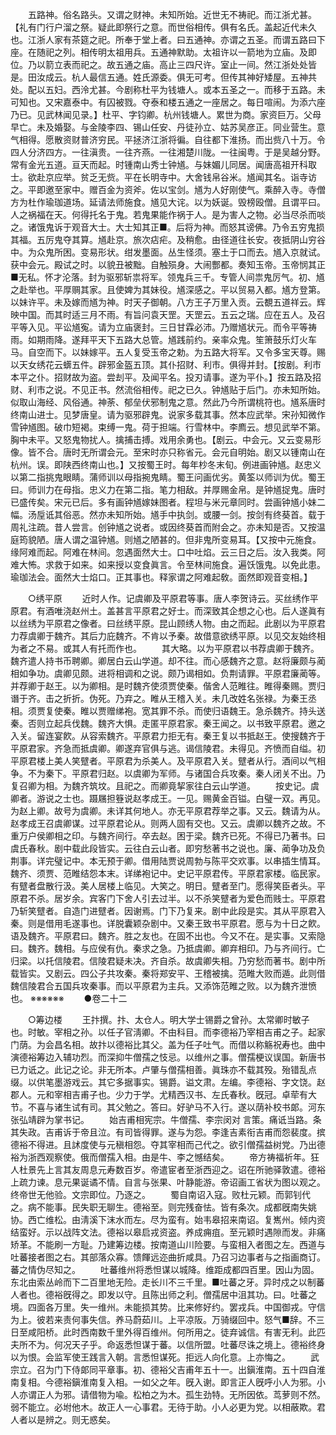 <!-- { "loadSidebar": true } -->
　　五路神。俗名路头。又谓之财神。未知所始。近世无不祷祀。而江浙尤甚。【礼有门行户溜之祭。疑此即祭行之意。而世俗相传。俱有名氏。盖起近代未久也。江浙人家有茶筵之祀。所奉于堂上者。曰五通神。亦谓之五圣。而谓五路曰下座。在随祀之列。相传明太祖用兵。五通神默助。太祖许以一箭地为立庙。及即位。乃以箭立表而祀之。故五通之庙。高止三四尺许。室止一间。然江浙处处皆是。田汝成云。杭人最信五通。姓氏源委。俱无可考。但传其神好矮屋。五神共处。配以五妇。西泠尤甚。今剧称杜平为钱塘人。或本五圣之一。而移于五路。未可知也。又宋嘉泰中。有囚被戮。夺泰和楼五通之一座居之。每日喧闹。为添六座乃已。见武林闻见录。】杜平、字钧卿。杭州钱塘人。累世为商。家资巨万。父母早亡。未及婚娶。与金陵李四、锡山任安、丹徒孙立、姑苏吴彦正。同业营生。意气相得。愿散资财普济穷民。平拯济江浙将徧。自往都下淮扬。而出赀八十万。令四人分济四方。一往滇贵。一往齐燕。一往湘楚川陇。一往闽粤。于是吴越分野。常有金光五道。亘天而起。时锺南山秀士钟馗。与妹媚儿同居。闻唐高祖开科取士。欲赴京应举。贫乏无赀。平在长明寺中。大舍钱帛谷米。馗闻其名。诣寺访之。平即邀至家中。赠百金为资斧。佐以宝剑。馗为人好刚使气。乘醉入寺。寺僧方为杜作瑜珈道场。延请法师施食。馗见大诧。以为妖诞。毁榜殴僧。且谓平曰。人之祸福在天。何得托名于鬼。若鬼果能作祸于人。是为害人之物。必当尽杀而啖之。诸饿鬼诉于观音大士。大士知其正■。后将为神。而怒其谤佛。乃令五穷鬼损其福。五厉鬼夺其算。馗赴京。旅次痁疟。及稍愈。由径道往长安。夜抵阴山穷谷中。为众鬼所困。变易形状。绀发墨面。丛生怪须。塞土于口而去。馗入京就试。获中会元。殿试之时。以貌丑被黜。自触殒身。大闹酆都。奏知玉帝。玉帝悯其正■无私。怀才沦落。封为驱邪斩祟将军。领鬼兵三千。专管人间祟鬼厉气。初、馗之赴举也。平厚赒其家。且使婢为其妹役。馗深感之。平以贸易入都。馗方登第。以妹许平。未及嫁而馗为神。时天子御朝。八方王子万里入贡。云覩五道祥云。辉映中国。而其时适三月不雨。有旨问袁天罡。天罡云。五云之瑞。应在五人。及召平等入见。平讼馗寃。请为立庙褒封。三日甘霖必沛。乃赠馗状元。而令平等祷雨。如期雨降。遂拜平天下五路大总管。馗践前约。亲率众鬼。笙箫鼓乐灯火车马。自空而下。以妹嫁平。五人复受玉帝之勅。为五路大将军。又令多宝天尊。赐以天女绣花云蠎五件。辟邪金盔五顶。其仆招财、利市。俱得并封。【按剧。利市本平之仆。招财故为盗。尝刦平。及闻平名。投刃请事。遂为平仆。】按五路及招财、利市之说。不见正书。然流俗相传。祀之已久。钟馗贴于后门。亦未知所始。似取山海经、风俗通。神荼、郁垒伏邪制鬼之意。然此乃今所谓桃符也。馗系唐时终南山进士。见梦唐皇。请为驱邪辟鬼。说家多载其事。然本应武举。宋孙知微作雪钟馗图。破巾短褐。束缚一鬼。荷于担端。行雪林中。李廌云。想见武举不第。胸中未平。又怒鬼物扰人。擒捕击搏。戏用余勇也。【剧云。中会元。又云变易形像。皆不合。唐时无所谓会元。至宋时亦只称省元。会元自明始。剧又以锺南山在杭州。误。即陕西终南山也。】又按蜀王时。每年杪冬末旬。例进画钟馗。赵忠义以第二指挑鬼眼睛。蒲师训以母指捥鬼睛。蜀王问画优劣。黄筌以师训为优。蜀王曰。师训力在母指。忠义力在第二指。笔力相敌。并厚赐金帛。是钟馗捉鬼。唐时已盛传矣。宋元已后。多有画钟馗嫁妹图者。程坦与米元章同时。尝画钟馗小妹二幅。汤垕诋其俗恶。然亦未知所始。馗手中执剑。或腰一剑。按剑有终葵首。载于周礼注疏。昔人尝言。创钟馗之说者。或因终葵首而附会之。亦未知是否。又按温庭筠貌陋。唐人谓之温钟馗。则馗之陋甚的。但非鬼所变易耳。【又按中元施食。缘阿难而起。阿难在林间。忽遇面然大士。口中吐焰。云三日之后。汝入我类。阿难大怖。求救于如来。如来授以变食眞言。令至林间施食。遍饫饿鬼。以免此患。瑜珈法会。面然大士焰口。正其事也。释家谓之阿难起敎。面然即观音变相。】 


　　○绣平原 
　　近时人作。记虞卿及平原君等事。唐人李贺诗云。买丝绣作平原君。有酒唯浇赵州土。盖甚言平原君之好士。而深致其企想之心也。后人遂眞有以丝绣为平原君之像者。曰丝绣平原。昆山顾绣人物。由之而起。此剧以为平原君力荐虞卿于魏齐。其后力庇魏齐。不肯以予秦。故借意欲绣平原。以见交友始终相为者之不易。或其人有托而作也。 
　　其大略。以为平原君以书荐虞卿于魏齐。魏齐遣人持书币聘卿。卿居白云山学道。却不往。而心感魏齐之意。赵将廉颇与蔺相如争功。虞卿见颇。进将相调和之说。颇乃谒相如。负荆请罪。平原君廉蔺等。并荐卿于赵王。以为卿相。是时魏齐使须贾使秦。偕舍人范睢往。睢得秦赐。贾归谮于齐。击之折折。伪死。乃弃之。睢从王稽入关。未几改姓名张禄。为秦王丞相。须贾复使秦。睢以贾赠绨袍。宽其罪不杀。而使归语魏王。急杀魏齐。持头送秦。否则立起兵伐魏。魏齐大惧。走匿平原君家。秦王闻之。以书致平原君。邀之入关。留连宴飮。从容索魏齐。平原君力拒无有。秦王复以书抵赵王。使搜魏齐于平原君家。齐急而抵虞卿。卿遂弃官俱与逃。谒信陵君。未得见。齐愤而自缢。初平原君楼上美人笑躄者。平原君为杀美人。及平原君入关。躄者从行。酒间以气相争。不为秦下。平原君归赵。以虞卿为军师。与诸国合兵攻秦。秦人闭关不出。乃复召卿为相。为魏齐筑坟。且祀之。而卿竟挈家往白云山学道。 
　　按史记。虞卿者。游说之士也。蹑屩担簦说赵孝成王。一见。赐黄金百镒。白璧一双。再见。为赵上卿。故号为虞卿。未详其何地人。亦无平原君荐举之事。又云。魏请为从。赵孝成王召虞卿谋。过平原君论从。则两人固有交也。又云。虞卿以魏齐之故。不重万户侯卿相之印。与魏齐间行。卒去赵。困于梁。魏齐已死。不得已乃著书。曰虞氏春秋。剧中载此段皆实。云往白云山者。即穷愁著书之说也。廉、蔺争功及负荆事。详完璧记中。本无预于卿。借用陆贾说周勃与陈平交欢事。以串插生情耳。魏齐、须贾、范睢结怨本末。详绨袍记中。史记平原君传。平原君家楼。临民家。有躄者盘散行汲。美人居楼上临见。大笑之。明日。躄者至门。愿得笑臣者头。平原君不杀。居岁余。宾客门下舍人引去过半。以不杀笑躄者为爱色而贱士。平原君乃斩笑躄者。自造门进躄者。因谢焉。门下乃复来。剧中此段是实。其从平原君入秦。则是借用毛遂事也。详脱囊颖杂剧中。又秦王致书平原君。愿与为十日之飮。语及魏齐。平原君曰。魏齐。胜之友也。在固不出也。今又不在。是实事。又索隐曰。魏齐。魏相。与应侯有仇。秦求之急。乃抵虞卿。卿弃相印。乃与齐间行。亡归梁。以托信陵君。信陵君疑未决。齐自杀。故虞卿失相。乃穷愁而著书。剧中所载皆实。又剧云。四公子共攻秦。秦将郑安平、王稽被擒。范睢大败而遁。此则借魏信陵君合五国兵攻秦事。而以平原君为主兵。又添饰范睢之败。以为魏齐泄愤也。 ※※※※※※ 
　　●卷二十二 


　　○筹边楼 
　　王抃撰。抃、太仓人。明大学士锡爵之曾孙。太常卿时敏子也。时敏。宰相之孙。以任子官淸卿。不由科目。而李德裕乃宰相吉甫之子。起家门荫。为会昌名相。故抃以德裕比其父。盖为任子吐气。而借以称觞祝寿也。曲中演德裕筹边入辅功烈。而深抑牛僧孺之忮忌。以维州之事。僧孺梗议误国。新唐书已力诋之。此记之论。非无所本。卢肇与僧孺相善。眞珠亦不载其殁。殆错乱点缀。以供笔墨游戏云。其它多据事实。锡爵。谥文肃。左编。李德裕、字文饶。赵郡人。元和宰相吉甫子也。少力于学。尤精西汉书、左氏春秋。旣冠。卓荦有大节。不喜与诸生试有司。其父勉之。答曰。好驴马不入行。遂以荫补校书郞。河东张弘靖辟为掌书记。 
　　始吉甫相宪宗。牛僧孺、李宗闵对 言策。痛诋当路。条其失政。吉甫诉于帝且泣。有司皆得罪。遂与为怨。李逢吉素衔吉甫而怨裴度。摈德裕不得进。且訹度使与元稹相怨。夺其宰相而己代之。欲引僧孺益树党。乃出德裕为浙西观察使。俄而僧孺入相。由是牛、李之憾结矣。 
　　帝方祷福祈年。狂人杜景先上言其友周息元寿数百岁。帝遣宦者至浙西迎之。诏在所驰驿敦遣。德裕上疏力谏。息元果诞谲不情。自言与张果、叶静能游。帝诏画工省状为图以观之。终帝世无他验。文宗即位。乃逐之。 
　　蜀自南诏入寇。败杜元颖。而郭钊代之。病不能事。民失职无聊生。德裕至。则完残奋怯。皆有条次。成都旣南失姚协。西亡维松。由淸溪下沫水而左。尽为蛮有。始韦皋招来南诏。复嶲州。倾内资结蛮好。示以战阵文法。德裕以皋启戎资盗。养成痈疽。至元颖时遇隙而发。非痛矫革。不能刷一方耻。乃建筹边楼。按南道山川险要。与蛮相入者图之左。西道与吐蕃接者图之右。其部落众寡。馈餫远迩曲折咸具。乃召习边事者与之指画商订。蕃之情伪尽知之。 
　　吐蕃维州将悉怛谋以城降。维距成都四百里。因山为固。东北由索丛岭而下二百里地无险。走长川不三千里。■吐蕃之牙。异时戍之以制蕃人者也。德裕旣得之。即发以守。且陈出师之利。僧孺居中沮其功。曰。吐蕃之境。四面各万里。失一维州。未能损其势。比来修好约。罢戎兵。中国御戎。守信为上。彼若来责何事失信。养马蔚茹川。上平凉阪。万骑缀回中。怒气■辞。不三日至咸阳桥。此时西南数千里外得百维州。何所用之。徒弃诚信。有害无利。此匹夫所不为。何况天子乎。命返悉怛谋于蕃。以信所盟。吐蕃尽诛之境上。德裕终身以为恨。会监军使王践言入朝。言悉怛谋死。拒远人向化意。上亦悔之。 
　　武宗立。召为门下侍郞同平章事。初、德裕父吉甫年五十一。出鎭淮南。五十四自淮南复相。今德裕鎭淮南复入相。一如父之年。旣入谢。即言正人旣呼小人为邪。小人亦谓正人为邪。请借物为喩。松柏之为木。孤生劲特。无所因依。茑萝则不然。弱不能立。必坿他木。故正人一心事君。无待于助。小人必更为党。以相蔽欺。君人者以是辨之。则无惑矣。 
